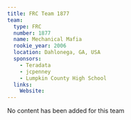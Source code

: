 ```yaml
---
title: FRC Team 1877
team:
  type: FRC
  number: 1877
  name: Mechanical Mafia
  rookie_year: 2006
  location: Dahlonega, GA, USA
  sponsors:
    - Teradata
    - jcpenney
    - Lumpkin County High School
  links:
    Website: 
---
```

No content has been added for this team